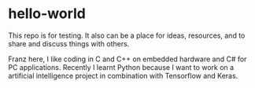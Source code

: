 # hello-world
This repo is for testing. It also can be a place for ideas, resources, and to share and discuss things with others.

Franz here, I like coding in C and C++ on embedded hardware and C# for PC applications. Recently I learnt Python because I want to work on a artificial intelligence project in combination with Tensorflow and Keras. 
